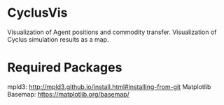 # CyclusVis

Visualization of Agent positions and commodity transfer.
Visualization of Cyclus simulation results as a map.


# Required Packages
mpld3:              http://mpld3.github.io/install.html#installing-from-git
Matplotlib Basemap: https://matplotlib.org/basemap/